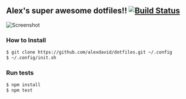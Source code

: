 Alex's super awesome dotfiles!! [![Build Status](https://travis-ci.org/alexdavid/dotfiles.png)](https://travis-ci.org/alexdavid/dotfiles)
---------------------------------------------

![Screenshot](https://raw.github.com/alexdavid/dotfiles/master/doc/screenshot.png)


### How to Install
```sh
$ git clone https://github.com/alexdavid/dotfiles.git ~/.config
$ ~/.config/init.sh
```


### Run tests
```sh
$ npm install
$ npm test
```
